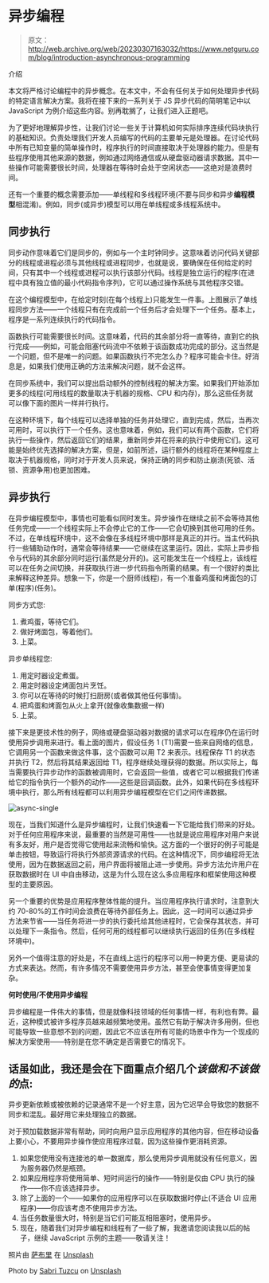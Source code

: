 # 异步编程

> 原文：<http://web.archive.org/web/20230307163032/https://www.netguru.com/blog/introduction-asynchronous-programming>

 介绍

本文将严格讨论编程中的异步概念。在本文中，不会有任何关于如何处理异步代码的特定语言解决方案。我将在接下来的一系列关于 JS 异步代码的简明笔记中以 JavaScript 为例介绍这些内容。别再耽搁了，让我们进入正题吧。

为了更好地理解异步性，让我们讨论一些关于计算机如何实际排序连续代码块执行的基础知识。负责处理我们开发人员编写的代码的主要单元是处理器。在讨论代码中所有已知变量的简单操作时，程序执行的时间直接取决于处理器的能力。但是有些程序使用其他来源的数据，例如通过网络通信或从硬盘驱动器请求数据。其中一些操作可能需要很长时间，处理器在等待时会处于空闲状态——这绝对是浪费时间。

还有一个重要的概念需要添加——单线程和多线程环境(不要与同步和异步**编程模型**相混淆)。例如，同步(或异步)模型可以用在单线程或多线程系统中。

## **同步执行**

同步动作意味着它们是同步的，例如与一个主时钟同步。这意味着访问代码关键部分的线程或进程必须与其他线程或进程同步，也就是说，要确保在任何给定的时间，只有其中一个线程或进程可以执行该部分代码。线程是独立运行的程序(在进程中具有独立值的最小代码指令序列)，它可以通过操作系统与其他程序交错。

在这个编程模型中，在给定时刻(在每个线程上)只能发生一件事。上图展示了单线程同步方法——一个线程只有在完成前一个任务后才会处理下一个任务。基本上，程序是一系列连续执行的代码指令。

函数执行可能需要很长时间。这意味着，代码的其余部分将一直等待，直到它的执行完成——例如，可能会阻塞代码流中不依赖于该函数成功完成的部分。这当然是一个问题，但不是唯一的问题。如果函数执行不完怎么办？程序可能会卡住。好消息是，如果我们使用正确的方法来解决问题，就不会这样。

在同步系统中，我们可以提出启动额外的控制线程的解决方案。如果我们开始添加更多的线程(可用线程的数量取决于机器的规格、CPU 和内存)，那么这些任务就可以像下面的图片一样并行执行。

在这种环境下，每个线程可以选择单独的任务并处理它，直到完成，然后，当再次可用时，可以执行下一个任务。这也意味着，例如，我们可以有两个函数，它们将执行一些操作，然后返回它们的结果，重新同步并在将来的执行中使用它们。这可能是始终优先选择的解决方案，但是，如前所述，运行额外的线程将在某种程度上取决于机器规格，同时对于开发人员来说，保持正确的同步和防止崩溃(死锁、活锁、资源争用)也更加困难。

## **异步执行**

在异步编程模型中，事情也可能看似同时发生。异步操作在继续之前不会等待其他任务完成——一个线程实际上不会停止它的工作——它会切换到其他可用的任务。不过，在单线程环境中，这不会像在多线程环境中那样是真正的并行。当主代码执行一些辅助动作时，通常会等待结果——它继续在这里运行。因此，实际上异步指令与代码的其余部分同时运行(虽然是分开的)。这可能发生在一个线程上，该线程可以在任务之间切换，并获取执行进一步代码指令所需的结果。有一个很好的类比来解释这种差异。想象一下，你是一个厨师(线程)，有一个准备鸡蛋和烤面包的订单(程序)(任务)。

同步方式您:

1.  煮鸡蛋，等待它们。
2.  做好烤面包，等着他们。
3.  上菜。

异步单线程您:

1.  用定时器设定煮蛋。
2.  用定时器设定烤面包片烹饪。
3.  你可以在等待的时候打扫厨房(或者做其他任何事情)。
4.  把鸡蛋和烤面包从火上拿开(就像收集数据一样)
5.  上菜。

接下来是更技术性的例子，网络或硬盘驱动器对数据的请求可以在程序仍在运行时使用异步调用来进行。看上面的图片，假设任务 1 (T1)需要一些来自网络的信息，它调用另一个函数来做这件事，这个函数可以用 T2 来表示。线程保存 T1 的状态并执行 T2，然后将其结果返回给 T1，程序继续处理获得的数据。所以实际上，每当需要执行异步动作的函数被调用时，它会返回一些值，或者它可以根据我们传递给它的指令执行一个额外的动作——这些是回调函数。此外，如果代码在多线程环境中执行，那么所有线程都可以利用异步编程模型在它们之间传递数据。

![async-single](img/040fb91dd0dc90204a41f1f88605a02e.png)

现在，当我们知道什么是异步编程时，让我们快速看一下它能给我们带来的好处。对于任何应用程序来说，最重要的当然是可用性——也就是说应用程序对用户来说有多友好，用户是否觉得它使用起来流畅和愉快。这方面的一个很好的例子可能是单击按钮，导致运行将执行外部资源请求的代码。在这种情况下，同步编程将无法使用，因为在数据返回之前，用户界面将被阻止进一步使用。异步方法允许用户在获取数据时在 UI 中自由移动，这是为什么现在这么多应用程序和框架使用这种模型的主要原因。

另一个重要的优势是应用程序整体性能的提升。当应用程序执行请求时，注意到大约 70-80%的工作时间会浪费在等待外部任务上。因此，这一时间可以通过异步方法来节省——当任务将进一步的执行委托给其他进程时，它会保存其状态，并可以处理下一条指令。然后，任何可用的线程都可以继续执行返回的任务(在多线程环境中)。

另外一个值得注意的好处是，不在直线上运行的程序可以用一种更方便、更易读的方式来表达。然而，有许多情况不需要使用异步方法，甚至会使事情变得更加复杂。

**何时使用/不使用异步编程**

异步编程是一件伟大的事情，但是就像科技领域的任何事情一样，有利也有弊。最近，这种模式被许多程序员越来越频繁地使用。虽然它有助于解决许多用例，但也可能导致一些意想不到的问题，因此它不应该在所有可能的场景中作为一个现成的解决方案使用——特别是在您不确定是否需要它的情况下。

## 话虽如此，我还是会在下面重点介绍几个*该做和不该做的*点:

异步更新依赖或被依赖的记录通常不是一个好主意，因为它迟早会导致您的数据不同步和混乱。最好用它来处理独立的数据。

对于预加载数据非常有帮助，同时向用户显示应用程序的其他内容，但在移动设备上要小心，不要用异步操作使应用程序过载，因为这些操作更消耗资源。

1.  如果您使用没有连接池的单一数据库，那么使用异步调用就没有任何意义，因为服务器仍然是瓶颈。
2.  如果应用程序将使用简单、短时间运行的操作——特别是仅由 CPU 执行的操作——你不应该选择异步。
3.  除了上面的一个——如果你的应用程序可以在获取数据时停止(不适合 UI 应用程序)——你应该考虑不使用异步方法。
4.  当任务数量很大时，特别是当它们可能互相阻塞时，使用异步。
5.  现在，随着我们对异步编程和线程有了一些了解，我邀请您阅读我以后的帖子，继续 JavaScript 示例的主题——敬请关注！

照片由 [萨布里](http://web.archive.org/web/20221004130249/https://unsplash.com/@sabrituzcu?utm_source=unsplash&utm_medium=referral&utm_content=creditCopyText) 在 [Unsplash](http://web.archive.org/web/20221004130249/https://unsplash.com/?utm_source=unsplash&utm_medium=referral&utm_content=creditCopyText)

Photo by [Sabri Tuzcu](http://web.archive.org/web/20221004130249/https://unsplash.com/@sabrituzcu?utm_source=unsplash&utm_medium=referral&utm_content=creditCopyText) on [Unsplash](http://web.archive.org/web/20221004130249/https://unsplash.com/?utm_source=unsplash&utm_medium=referral&utm_content=creditCopyText)